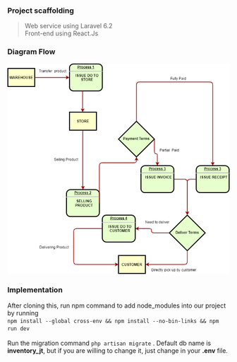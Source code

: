 ### Project scaffolding
> Web service using Laravel 6.2 </br>
> Front-end using React.Js

### Diagram Flow
![Diagram Flow](/docs/FlowChartInventJT.png)

### Implementation
After cloning this, run npm command to add node_modules into our project by running </br>
`npm install --global cross-env && npm install --no-bin-links && npm run dev`
</br> </br>
Run the migration command
`php artisan migrate` . Default db name is **inventory_jt**, but if you are willing to change it, just change in your **.env** file.
